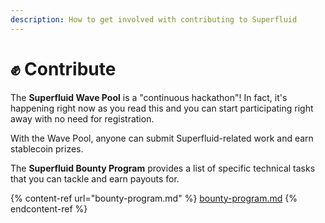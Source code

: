 ```yaml
---
description: How to get involved with contributing to Superfluid
---
```


# ✊ Contribute

The **Superfluid Wave Pool** is a "continuous hackathon"! In fact, it's happening right now as you read this and you can start participating right away with no need for registration.&#x20;

With the Wave Pool, anyone can submit Superfluid-related work and earn stablecoin prizes.&#x20;



The **Superfluid Bounty Program** provides a list of specific technical tasks that you can tackle and earn payouts for.&#x20;

{% content-ref url="bounty-program.md" %}
[bounty-program.md](bounty-program.md)
{% endcontent-ref %}

